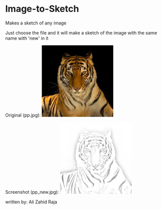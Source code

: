 # Image-to-Sketch
Makes a sketch of any image


Just choose the file and it will make a sketch of the image with the same name with 'new' in it


Original (pp.jpg):
![Screenshot](pp.jpg)

Screenshot (pp_new.jpg):
![Screenshot](pp_new.jpg)




written by: Ali Zahid Raja


